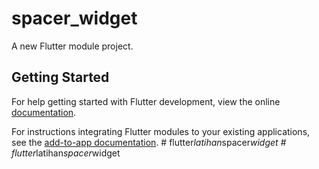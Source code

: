 # spacer_widget

A new Flutter module project.

## Getting Started

For help getting started with Flutter development, view the online
[documentation](https://flutter.dev/).

For instructions integrating Flutter modules to your existing applications,
see the [add-to-app documentation](https://flutter.dev/docs/development/add-to-app).
#   f l u t t e r _ l a t i h a n _ s p a c e r _ w i d g e t  
 #   f l u t t e r _ l a t i h a n _ s p a c e r _ w i d g e t  
 